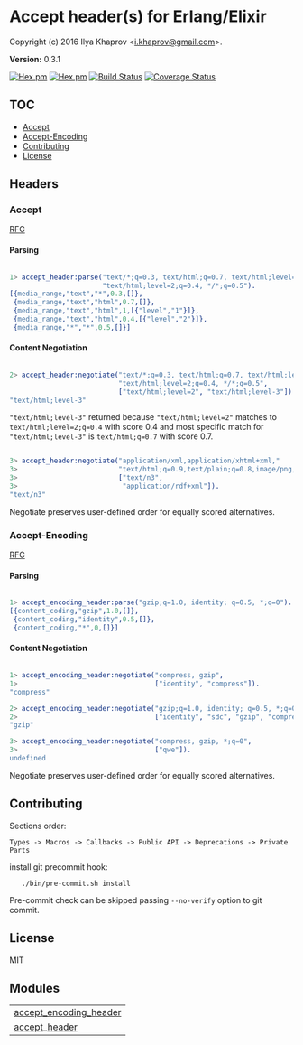 

# Accept header(s) for Erlang/Elixir #

Copyright (c) 2016 Ilya Khaprov <<i.khaprov@gmail.com>>.

__Version:__ 0.3.1

[![Hex.pm](https://img.shields.io/hexpm/v/accept.svg?maxAge=2592000?style=plastic)](https://hex.pm/packages/accept)
[![Hex.pm](https://img.shields.io/hexpm/dt/accept.svg?maxAge=2592000)](https://hex.pm/packages/accept)
[![Build Status](https://travis-ci.org/deadtrickster/accept.svg?branch=version-3)](https://travis-ci.org/deadtrickster/accept)
[![Coverage Status](https://coveralls.io/repos/github/deadtrickster/accept/badge.svg?branch=master)](https://coveralls.io/github/deadtrickster/accept?branch=master)

## TOC 
- [Accept](#accept-header) 
- [Accept-Encoding](#accept-encoding-header)
- [Contributing](#contributing) 
- [License](#license)

## Headers

### Accept

[RFC](https://tools.ietf.org/html/rfc7231#section-5.3.2)

#### Parsing

```erlang

1> accept_header:parse("text/*;q=0.3, text/html;q=0.7, text/html;level=1,"
                       "text/html;level=2;q=0.4, */*;q=0.5").
[{media_range,"text","*",0.3,[]},
 {media_range,"text","html",0.7,[]},
 {media_range,"text","html",1,[{"level","1"}]},
 {media_range,"text","html",0.4,[{"level","2"}]},
 {media_range,"*","*",0.5,[]}]

```

#### Content Negotiation

```erlang

2> accept_header:negotiate("text/*;q=0.3, text/html;q=0.7, text/html;level=1,"
                           "text/html;level=2;q=0.4, */*;q=0.5",
                           ["text/html;level=2", "text/html;level-3"]).
"text/html;level-3"

```

`"text/html;level-3"` returned because `"text/html;level=2"` matches to
`text/html;level=2;q=0.4` with score 0.4 and most specific match for
`"text/html;level-3"` is `text/html;q=0.7` with score 0.7.

```erlang

3> accept_header:negotiate("application/xml,application/xhtml+xml,"
3>                         "text/html;q=0.9,text/plain;q=0.8,image/png,image/*;q=0.9,*/*;q=0.5",
3>                         ["text/n3",
3>                          "application/rdf+xml"]).
"text/n3"

```

Negotiate preserves user-defined order for equally scored alternatives.

### Accept-Encoding

[RFC](https://tools.ietf.org/html/rfc7231#section-5.3.4)

#### Parsing

```erlang

1> accept_encoding_header:parse("gzip;q=1.0, identity; q=0.5, *;q=0").
[{content_coding,"gzip",1.0,[]},
 {content_coding,"identity",0.5,[]},
 {content_coding,"*",0,[]}]

```

#### Content Negotiation

```erlang

1> accept_encoding_header:negotiate("compress, gzip",
1>                                  ["identity", "compress"]).
"compress"

2> accept_encoding_header:negotiate("gzip;q=1.0, identity; q=0.5, *;q=0",
2>                                  ["identity", "sdc", "gzip", "compress"]).
"gzip"

3> accept_encoding_header:negotiate("compress, gzip, *;q=0",
3>                                  ["qwe"]).
undefined

```

Negotiate preserves user-defined order for equally scored alternatives.

## Contributing

Sections order:

`Types -> Macros -> Callbacks -> Public API -> Deprecations -> Private Parts`

install git precommit hook:

```
   ./bin/pre-commit.sh install
```

Pre-commit check can be skipped passing `--no-verify` option to git commit.

## License

MIT


## Modules ##


<table width="100%" border="0" summary="list of modules">
<tr><td><a href="https://github.com/deadtrickster/accept/blob/master/doc/accept_encoding_header.md" class="module">accept_encoding_header</a></td></tr>
<tr><td><a href="https://github.com/deadtrickster/accept/blob/master/doc/accept_header.md" class="module">accept_header</a></td></tr></table>

